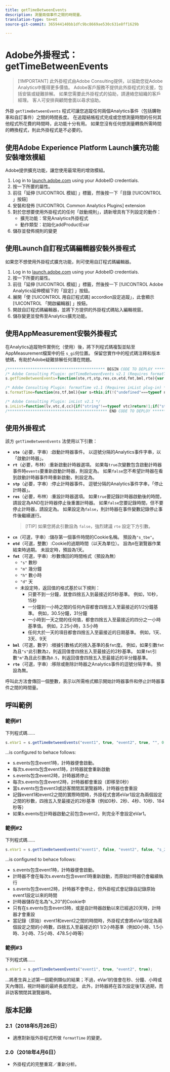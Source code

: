 ```yaml
---
title: getTimeBetweenEvents
description: 測量兩個事件之間的時間量。
translation-type: tm+mt
source-git-commit: 365944140bb1dfc9bc8669ae530c631e8ff1629b

---
```



# Adobe外掛程式：getTimeBetweenEvents

> [!IMPORTANT] 此外掛程式由Adobe Consulting提供，以協助您從Adobe Analytics中獲得更多價值。 Adobe客戶服務不提供此外掛程式的支援，包括安裝或疑難排解。 如果您需要此外掛程式的協助，請連絡您組織的客戶經理。 客人可安排與顧問會面以尋求協助。

外掛 `getTimeBetweenEvents` 程式可讓您追蹤任何兩個Analytics事件（包括購物車和自訂事件）之間的時間長度。 在追蹤結帳程式完成或您想測量時間的任何其他程式所花費的時間時，此功能十分有用。 如果您沒有任何想測量轉換所需時間的轉換程式，則此外掛程式是不必要的。

## 使用Adobe Experience Platform Launch擴充功能安裝增效模組

Adobe提供擴充功能，讓您使用最常用的增效模組。

1. Log in to [launch.adobe.com](https://launch.adobe.com) using your AdobeID credentials.
1. 按一下所要的屬性。
1. 前往「延伸 [!UICONTROL 模組] 」標籤，然後按一下「目錄 [!UICONTROL 」按鈕]
1. 安裝和發佈 [!UICONTROL Common Analytics Plugins] extension
1. 對於您想要使用外掛程式的任何「啟動規則」，請新增具有下列設定的動作：
   * 擴充功能：常見Analytics外掛程式
   * 動作類型：初始化addProductEvar
1. 儲存並發佈規則的變更

## 使用Launch自訂程式碼編輯器安裝外掛程式

如果您不想使用外掛程式擴充功能，則可使用自訂程式碼編輯器。

1. Log in to [launch.adobe.com](https://launch.adobe.com) using your AdobeID credentials.
1. 按一下所要的屬性。
1. 前往「延伸 [!UICONTROL 模組] 」標籤，然後按一下 [!UICONTROL Adobe Analytics延伸模組下的「設定] 」按鈕。
1. 展開「使 [!UICONTROL 用自訂程式碼] accordion設定追蹤」，此會顯示 [!UICONTROL 「開啟編輯器] 」按鈕。
1. 開啟自訂程式碼編輯器，並將下方提供的外掛程式碼貼入編輯視窗。
1. 儲存變更並發佈至Analytics擴充功能。

## 使用AppMeasurement安裝外掛程式

在Analytics追蹤物件實例化（使用）後，將下列程式碼複製並貼至AppMeasurement檔案中的任 `s_gi`何位置。 保留您實作中的程式碼注釋和版本號碼，有助於Adobe疑難排解任何潛在問題。

```js
/******************************************* BEGIN CODE TO DEPLOY *******************************************/
/* Adobe Consulting Plugin: getTimeBetweenEvents v2.1 (Requires formatTime and inList plug-ins) */
s.getTimeBetweenEvents=function(ste,rt,stp,res,cn,etd,fmt,bml,rte){var s=this;if("string"===typeof ste&&"undefined"!==typeof rt&&"string"===typeof stp&&"undefined"!==typeof res){cn=cn?cn:"s_tbe";etd=isNaN(etd)?1:Number(etd);var f=!1,g=!1,n=!1, p=ste.split(","),q=stp.split(",");rte=rte?rte.split(","):[];for(var h=s.c_r(cn),k,v=new Date,r=v.getTime(),c=new Date,a=0; a<rte.length;++a)s.inList(s.events,rte[a])&&(n=!0);c.setTime(c.getTime()+864E5*etd);for(a=0;a<p.length&&!f&&(f=s.inList(s.events,p[a]),!0!==f);++a);for(a=0;a<q.length&&!g&&(g=s.inList(s.events,q[a]),!0!==g);++a);1===p.length&&1===q.length&&ste===stp&&f&&g?(h&&(k=(r-h)/1E3),s.c_w(cn,r,etd?c:0)):(!f||1!=rt&&h||s.c_w(cn,r,etd?c:0),g&&h&&(k=(v.getTime()-h)/1E3,!0===res&&(n=!0)));!0===n&&(c.setDate( c.getDate()-1),s.c_w(cn,"",c));return k?s.formatTime(k,fmt,bml):""}};

/* Adobe Consulting Plugin: formatTime v1.1 (Requires inList plug-in) */
s.formatTime=function(ns,tf,bml){var s=this;if(!("undefined"===typeof ns||isNaN(ns)||0>Number(ns))){if("string"===typeof tf&&"d"===tf||("string"!==typeof tf||!s.inList("h,m,s",tf))&&86400<=ns){tf=86400;var d="days";bml=isNaN(bml)?1:tf/(bml*tf)} else"string"===typeof tf&&"h"===tf||("string"!==typeof tf||!s.inList("m,s",tf))&&3600<=ns?(tf=3600,d="hours", bml=isNaN(bml)?4: tf/(bml*tf)):"string"===typeof tf&&"m"===tf||("string"!==typeof tf||!s.inList("s",tf))&&60<=ns?(tf=60,d="minutes",bml=isNaN(bml)?2: tf/(bml*tf)):(tf=1,d="seconds",bml=isNaN(bml)?.2:tf/bml);ns=Math.round(ns*bml/tf)/bml+" "+d;0===ns.indexOf("1 ")&&(ns=ns.substring(0,ns.length-1));return ns}};

/* Adobe Consulting Plugin: inList v2.1 */
s.inList=function(lv,vtc,d,cc){if("string"!==typeof vtc)return!1;if("string"===typeof lv)lv=lv.split(d||",");else if("object"!== typeof lv)return!1;d=0;for(var e=lv.length;d<e;d++)if(1==cc&&vtc===lv[d]||vtc.toLowerCase()===lv[d].toLowerCase())return!0;return!1};
/******************************************** END CODE TO DEPLOY ********************************************/
```

## 使用外掛程式

該方 `getTimeBetweenEvents` 法使用以下引數：

* **`ste`**（必要，字串）:啟動計時器事件。 以逗號分隔的Analytics事件字串，以「啟動計時器」。
* **`rt`**（必要，布林）:重新啟動計時器選項。 如果每`true`次變數包含啟動計時器事件時`events`要重新啟動計時器，則設定為。 如果`false`您不希望計時器在看到啟動計時器事件時重新啟動，則設定為。
* **`stp`**（必要，字串）:停止計時器事件。 逗號分隔的Analytics事件字串，「停止計時器」。
* **`res`**（必要，布林）:重設計時器選項。 如果`true`要記錄計時器啟動後的時間，請設定為AND在計時器停止後重置計時器。 如果`false`您要記錄時間，但不要停止計時器，請設定為。 如果設定為`false`，則計時器在事件變數記錄停止事件後繼續運行。
   > [!TIP] 如果您將此引數設為 `false`，強烈建議 `rte` 設定下方引數。
* **`cn`**（可選，字串）:儲存第一個事件時間的Cookie名稱。 預設為`"s_tbe"`。
* **`etd`**（可選，整數）:Cookie的過期時間（以天為單位）。 設為`0`在瀏覽器作業結束時過期。 未設定時，預設為1天。
* **`fmt`**（可選，字串）:秒數傳回的時間格式（預設為無）
   * `"s"` 數秒
   * `"m"` 幾分鐘
   * `"h"` 數小時
   * `"d"` 天
   * 未設定時，返回值的格式基於以下規則：
      * 只要不到一分鐘，就會四捨五入到最接近的5秒基準。 例如，10秒，15秒
      * 一分鐘到一小時之間的任何內容都會四捨五入至最接近的1/2分鐘基準。 例如，30.5分鐘，31分鐘
      * 一小時到一天之間的任何值，都會四捨五入至最接近的四分之一小時基準值。 例如，2.25小時，3.5小時
      * 任何大於一天的項目都會四捨五入至最接近的日期基準。 例如，1天、3天、9天
* **`bml`**（可選，數字）:根據引數格式的捨入基準的長`fmt`度。 例如，如果引數`fmt`為且`"s"`此引數為`2`，則返回值會四捨五入至最接近的2秒基準。 如果`fmt`引數`"m"`為且此引數為`0.5`，則返回值會四捨五入至最接近的半分鐘基準。
* **`rte`**（可選，字串）:移除或刪除計時器之Analytics事件的逗號分隔字串。 預設為無。

呼叫此方法會傳回一個整數，表示以所需格式顯示開始計時器事件和停止計時器事件之間的時間量。

## 呼叫範例

### 範例#1

下列程式碼……

```js
s.eVar1 = s.getTimeBetweenEvents("event1", true, "event2", true, "", 0, "s", 2, "event3");
```

...is configured to behace follows:

* s.events包含event1時，計時器便會啟動。
* 每次s.events包含event1時，計時器就會重新啟動
* s.events包含event2時，計時器將停止
* 每次s.events包含event2時，計時器都會重設（即移至0秒）
* 當s.events包含event3或訪客關閉其瀏覽器時，計時器也會重設
* 記錄event1和event2之間的實際時間時，外掛程式會將eVar1設定為兩個設定之間的秒數，四捨五入至最接近的2秒基準（例如0秒、2秒、4秒、10秒、184秒等）
* 如果s.events在計時器啟動之前包含event2，則完全不會設定eVar1。

### 範例#2

下列程式碼……

```js
s.eVar1 = s.getTimeBetweenEvents("event1", false, "event2", false, "s_20", 20, "h", 1.5, "event3");
```

...is configured to behace follows:

* s.events包含event1時，計時器便會啟動。
* 計時器不會在每次s.events包含event1時重新啟動，而原始計時器仍會繼續執行
* s.events包含event2時，計時器不會停止，但外掛程式會記錄自記錄原始event1設定以來的時間
* 計時器儲存在名為&quot;s_20&quot;的Cookie中
* 只有在s.events包含event3時，或是自計時器啟動以來已經過20天時，計時器才會重設
* 當記錄（原始）event1和event2之間的時間時，外掛程式會將eVar1設定為兩個設定之間的小時數，四捨五入至最接近的1 1/2小時基準（例如0小時、1.5小時、3小時、7.5小時、478.5小時等）

### 範例#3

下列程式碼……

```js
s.eVar1 = s.getTimeBetweenEvents("event1", true, "event2", true);
```

...將產生與上述第一個範例類似的結果；不過，eVar1的值會在秒、分鐘、小時或天內傳回，視計時器的最終長度而定。  此外，計時器將在首次設定後1天過期，而非訪客關閉其瀏覽器時。

## 版本記錄

### 2.1（2018年5月26日）

* 適應對新版外掛程式所做 `formatTime` 的變更。

### 2.0（2018年4月6日）

* 外掛程式的完整重寫／重新分析。
